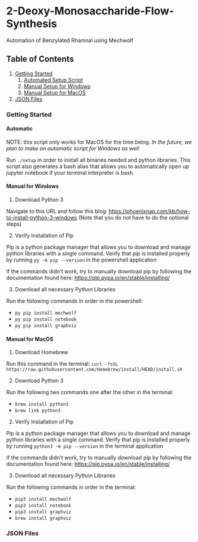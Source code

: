 # 2-Deoxy-Monosaccharide-Flow-Synthesis

Automation of Benzylated Rhamnal using Mechwolf

## Table of Contents

1. [Getting Started](#getting-started)
    1. [Automated Setup Script](#automatic)
    2. [Manual Setup for Windows](#manual-for-windows)
    3. [Manual Setup for MacOS](#manual-for-macos)
2. [JSON Files](#json-files)

### Getting Started

#### Automatic

NOTE: this script only works for MacOS for the time being. *In the future, we plan to make an automatic script for Windows as well*

Run `./setup` in order to install all binaries needed and python libraries. This script also generates a bash alias that allows you to automatically open up jupyter notebook if your terminal interpreter is bash.

#### Manual for Windows

1. Download Python 3

Navigate to this URL and follow this blog: https://phoenixnap.com/kb/how-to-install-python-3-windows (Note that you do not have to do the optional steps)

2. Verify Installation of Pip

Pip is a python package manager that allows you to download and manage python libraries with a single command. Verify that pip is installed properly by running `py -m pip --version` in the powershell application 

If the commands didn't work, try to manually download pip by following the documentation found here: https://pip.pypa.io/en/stable/installing/

3. Download all necessary Python Libraries

Run the following commands in order in the powershell:

* `py pip install mechwolf`
* `py pip install notebook`
* `py pip install graphviz`

#### Manual for MacOS

1. Download Homebrew

Run this command in the terminal: `curl -fsSL https://raw.githubusercontent.com/Homebrew/install/HEAD/install.sh`

2. Download Python 3

Run the following two commands one after the other in the terminal:

* `brew install python3`
* `brew link python3`

2. Verify Installation of Pip

Pip is a python package manager that allows you to download and manage python libraries with a single command. Verify that pip is installed properly by running `python3 -m pip --version` in the terminal application

If the commands didn't work, try to manually download pip by following the documentation found here: https://pip.pypa.io/en/stable/installing/

3. Download all necessary Python Libraries

Run the following commands in order in the terminal:

* `pip3 install mechwolf`
* `pip3 install notebook`
* `pip3 install graphviz`
* `brew install graphviz`

### JSON Files
